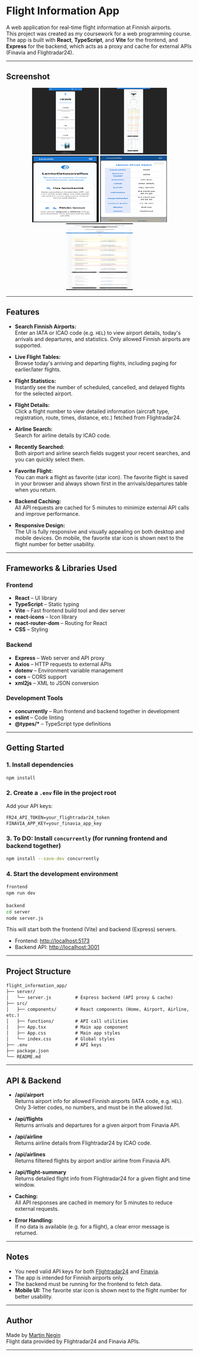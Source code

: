 # Flight Information App

A web application for real-time flight information at Finnish airports.  
This project was created as my coursework for a web programming course.  
The app is built with **React**, **TypeScript**, and **Vite** for the frontend, and **Express** for the backend, which acts as a proxy and cache for external APIs (Finavia and Flightradar24).

---

## Screenshot

<div align="center">
  <a href="img/1.png" target="_blank"><img src="img/1.png" alt="Screenshot 1" width="180" height="180"/></a>
  <a href="img/2.png" target="_blank"><img src="img/2.png" alt="Screenshot 2" width="180" height="180"/></a>
  <a href="img/3.png" target="_blank"><img src="img/3.png" alt="Screenshot 3" width="180" height="180"/></a>
  <a href="img/4.png" target="_blank"><img src="img/4.png" alt="Screenshot 4" width="180" height="180"/></a>
  <a href="img/5.png" target="_blank"><img src="img/5.png" alt="Screenshot 5" width="180" height="180"/></a>
</div>

---

## Features

- **Search Finnish Airports:**  
  Enter an IATA or ICAO code (e.g. `HEL`) to view airport details, today's arrivals and departures, and statistics. Only allowed Finnish airports are supported.

- **Live Flight Tables:**  
  Browse today's arriving and departing flights, including paging for earlier/later flights.

- **Flight Statistics:**  
  Instantly see the number of scheduled, cancelled, and delayed flights for the selected airport.

- **Flight Details:**  
  Click a flight number to view detailed information (aircraft type, registration, route, times, distance, etc.) fetched from Flightradar24.

- **Airline Search:**  
  Search for airline details by ICAO code.

- **Recently Searched:**  
  Both airport and airline search fields suggest your recent searches, and you can quickly select them.

- **Favorite Flight:**  
  You can mark a flight as favorite (star icon). The favorite flight is saved in your browser and always shown first in the arrivals/departures table when you return.

- **Backend Caching:**  
  All API requests are cached for 5 minutes to minimize external API calls and improve performance.

- **Responsive Design:**  
  The UI is fully responsive and visually appealing on both desktop and mobile devices. On mobile, the favorite star icon is shown next to the flight number for better usability.

---

## Frameworks & Libraries Used

### Frontend

- **React** – UI library
- **TypeScript** – Static typing
- **Vite** – Fast frontend build tool and dev server
- **react-icons** – Icon library
- **react-router-dom** – Routing for React
- **CSS** – Styling

### Backend

- **Express** – Web server and API proxy
- **Axios** – HTTP requests to external APIs
- **dotenv** – Environment variable management
- **cors** – CORS support
- **xml2js** – XML to JSON conversion

### Development Tools

- **concurrently** – Run frontend and backend together in development
- **eslint** – Code linting
- **@types/\*** – TypeScript type definitions

---

## Getting Started

### 1. Install dependencies

```bash
npm install
```

### 2. Create a `.env` file in the project root

Add your API keys:

```
FR24_API_TOKEN=your_flightradar24_token
FINAVIA_APP_KEY=your_finavia_app_key
```

### 3. To DO: Install `concurrently` (for running frontend and backend together) 

```bash
npm install --save-dev concurrently
```

### 4. Start the development environment

```bash
frontend 
npm run dev

backend 
cd server
node server.js
```

This will start both the frontend (Vite) and backend (Express) servers.

- Frontend: [http://localhost:5173](http://localhost:5173)
- Backend API: [http://localhost:3001](http://localhost:3001)

---

## Project Structure

```
flight_information_app/
├── server/
│   └── server.js         # Express backend (API proxy & cache)
├── src/
│   ├── components/       # React components (Home, Airport, Airline, etc.)
│   ├── functions/        # API call utilities
│   ├── App.tsx           # Main app component
│   ├── App.css           # Main app styles
│   └── index.css         # Global styles
├── .env                  # API keys 
├── package.json
└── README.md
```

---

## API & Backend

- **/api/airport**  
  Returns airport info for allowed Finnish airports (IATA code, e.g. `HEL`).  
  Only 3-letter codes, no numbers, and must be in the allowed list.

- **/api/flights**  
  Returns arrivals and departures for a given airport from Finavia API.

- **/api/airline**  
  Returns airline details from Flightradar24 by ICAO code.

- **/api/airlines**  
  Returns filtered flights by airport and/or airline from Finavia API.

- **/api/flight-summary**  
  Returns detailed flight info from Flightradar24 for a given flight and time window.

- **Caching:**  
  All API responses are cached in memory for 5 minutes to reduce external requests.

- **Error Handling:**  
  If no data is available (e.g. for a flight), a clear error message is returned.

---

## Notes

- You need valid API keys for both [Flightradar24](https://fr24api.flightradar24.com/) and [Finavia](https://apiportal.finavia.fi/).
- The app is intended for Finnish airports only.
- The backend must be running for the frontend to fetch data.
- **Mobile UI:** The favorite star icon is shown next to the flight number for better usability.

---

## Author

Made by [Martin Negin](https://github.com/vem882/flight_information_app)  
Flight data provided by Flightradar24 and Finavia APIs.

---
